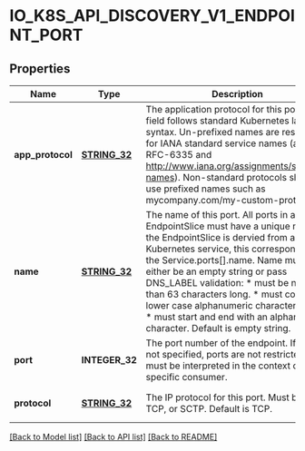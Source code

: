 # IO_K8S_API_DISCOVERY_V1_ENDPOINT_PORT

## Properties
Name | Type | Description | Notes
------------ | ------------- | ------------- | -------------
**app_protocol** | [**STRING_32**](STRING_32.md) | The application protocol for this port. This field follows standard Kubernetes label syntax. Un-prefixed names are reserved for IANA standard service names (as per RFC-6335 and http://www.iana.org/assignments/service-names). Non-standard protocols should use prefixed names such as mycompany.com/my-custom-protocol. | [optional] [default to null]
**name** | [**STRING_32**](STRING_32.md) | The name of this port. All ports in an EndpointSlice must have a unique name. If the EndpointSlice is dervied from a Kubernetes service, this corresponds to the Service.ports[].name. Name must either be an empty string or pass DNS_LABEL validation: * must be no more than 63 characters long. * must consist of lower case alphanumeric characters or &#39;-&#39;. * must start and end with an alphanumeric character. Default is empty string. | [optional] [default to null]
**port** | **INTEGER_32** | The port number of the endpoint. If this is not specified, ports are not restricted and must be interpreted in the context of the specific consumer. | [optional] [default to null]
**protocol** | [**STRING_32**](STRING_32.md) | The IP protocol for this port. Must be UDP, TCP, or SCTP. Default is TCP. | [optional] [default to null]

[[Back to Model list]](../README.md#documentation-for-models) [[Back to API list]](../README.md#documentation-for-api-endpoints) [[Back to README]](../README.md)



